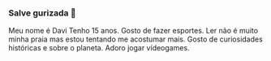 ### Salve gurizada 👋
Meu nome é Davi
Tenho 15 anos.
Gosto de fazer esportes.
Ler não é muito minha praia mas estou tentando me acostumar mais.
Gosto de curiosidades históricas e sobre o planeta.
Adoro jogar vídeogames. 

